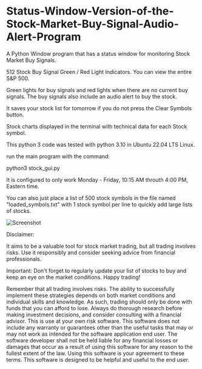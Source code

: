 # Status-Window-Version-of-the-Stock-Market-Buy-Signal-Audio-Alert-Program
A Python Window program that has a status window for monitoring Stock Market Buy Signals. 

512 Stock Buy Signal Green / Red Light Indicators. You can view the entire S&P 500. 

Green lights for buy signals and red lights when there are no current buy signals. The buy signals also include an audio alert to buy the stock. 

It saves your stock list for tomorrow if you do not press the Clear Symbols button. 

Stock charts displayed in the 
terminal with technical data for each Stock symbol. 

This python 3 code was tested with python 3.10 in Ubuntu 22.04 LTS Linux. 

run the main program with the command: 

python3 stock_gui.py

It is configured to only work Monday - Friday, 10:15 AM throuth 4:00 PM, Eastern time. 

You can also just place a list of 500 stock symbols in the file named "loaded_symbols.txt" with 1 stock symbol per line to 
quickly add large lists of stocks. 


![Screenshot](https://github.com/CodeProSpecialist/Status-Window-Version-of-the-Stock-Market-Buy-Signal-Audio-Alert-Program/assets/111866070/80bc7934-d7d5-4573-92d7-c93311728e57)



Disclaimer:

It aims to be a valuable tool for stock market trading, but all trading involves risks. Use it responsibly and consider seeking advice from financial professionals.

Important: Don't forget to regularly update your list of stocks to buy and keep an eye on the market conditions. Happy trading!

Remember that all trading involves risks. The ability to successfully implement these strategies depends on both market conditions and individual skills and knowledge. As such, trading should only be done with funds that you can afford to lose. Always do thorough research before making investment decisions, and consider consulting with a financial advisor. This is use at your own risk software. This software does not include any warranty or guarantees other than the useful tasks that may or may not work as intended for the software application end user. The software developer shall not be held liable for any financial losses or damages that occur as a result of using this software for any reason to the fullest extent of the law. Using this software is your agreement to these terms. This software is designed to be helpful and useful to the end user.
